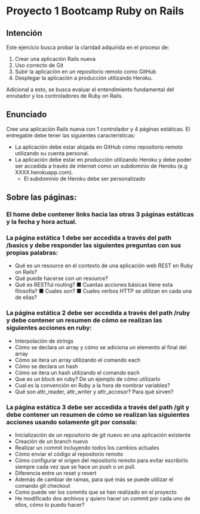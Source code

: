 
# Proyecto 1 Bootcamp Ruby on Rails

## Intención
Este ejercicio busca probar la claridad adquirida en el proceso de: 
1. Crear una aplicación Rails nueva
2. Uso correcto de Git
3. Subir la aplicación en un repositorio remoto como GitHub
4. Desplegar la aplicación a producción utilizando Heroku.

Adicional a esto, se busca evaluar el entendimiento fundamental del enrutador y los 
controladores de Ruby on Rails.

## Enunciado
Cree una aplicación Rails nueva con 1 controlador y 4 páginas estáticas. El entregable debe 
tener las siguientes características:
* La aplicación debe estar alojada en GitHub como repositorio remoto utilizando su 
cuenta personal.
* La aplicación debe estar en producción utilizando Heroku y debe poder ser accedida 
a través de internet como un subdominio de Heroku (e.g XXXX.herokuapp.com).
    * El subdominio de Heroku debe ser personalizado

## Sobre las páginas:
### El home debe contener links hacia las otras 3 páginas estáticas y la fecha y hora actual.
### La página estática 1 debe ser accedida a través del path /basics y debe responder las siguientes preguntas con sus propias palabras:
* Qué es un resource en el contexto de una aplicación web REST en Ruby on 
    Rails?
* Qué puede hacerse con un resource?
* Qué es RESTful routing?
    ■ Cuantas acciones básicas tiene esta filosofía?
    ■ Cuales son?
    ■ Cuales verbos HTTP se utilizan en cada una de ellas?
### La página estática 2 debe ser accedida a través del path /ruby y debe contener un resumen de cómo se realizan las siguientes acciones en ruby:
* Interpolación de strings
* Cómo se declara un array y cómo se adiciona un elemento al final del array
* Cómo se itera un array utilizando el comando each
* Cómo se declara un hash
* Cómo se itera un hash utilizando el comando each
* Que es un block en ruby? De un ejemplo de cómo utilizarlo
* Cual es la convención en Ruby a la hora de nombrar variables?
* Qué son attr_reader, attr_writer y attr_accesor? Para qué sirven?
### La página estática 3 debe ser accedida a través del path /git y debe contener un resumen de cómo se realizan las siguientes acciones usando solamente git por consola:
* Inicialización de un repositorio de git nuevo en una aplicación existente
* Creación de un branch nuevo
* Realizar un commit incluyendo todos los cambios actuales
* Cómo enviar el código al repositorio remoto
* Cómo configurar el origen del repositorio remoto para evitar escribirlo 
siempre cada vez que se hace un push o un pull.
* Diferencia entre un reset y revert
* Además de cambiar de ramas, para qué más se puede utilizar el comando git 
checkout
* Como puede ver los commits que se han realizado en el proyecto
* He modificado dos archivos y quiero hacer un commit por cada uno de ellos, 
cómo lo puedo hacer?
